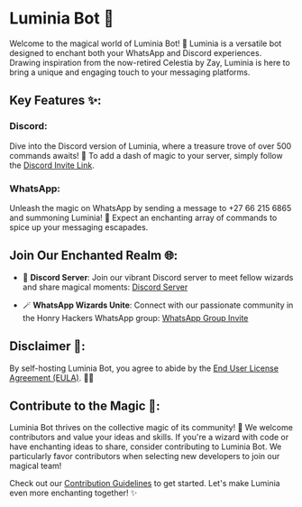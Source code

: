 # Luminia Bot 🌟

Welcome to the magical world of Luminia Bot! 🚀 Luminia is a versatile bot designed to enchant both your WhatsApp and Discord experiences. Drawing inspiration from the now-retired Celestia by Zay, Luminia is here to bring a unique and engaging touch to your messaging platforms.

## Key Features ✨:

### Discord:
Dive into the Discord version of Luminia, where a treasure trove of over 500 commands awaits! 🎉 To add a dash of magic to your server, simply follow the [Discord Invite Link](https://discord.com/api/oauth2/authorize?client_id=1187824632506630295&permissions=8&scope=applications.commands%20bot).

### WhatsApp:
Unleash the magic on WhatsApp by sending a message to +27 66 215 6865 and summoning Luminia! 📲 Expect an enchanting array of commands to spice up your messaging escapades.

## Join Our Enchanted Realm 🌐:

- 🏰 **Discord Server**: Join our vibrant Discord server to meet fellow wizards and share magical moments: [Discord Server](discord.gg/fGWrSxDFas)
  
- 🪄 **WhatsApp Wizards Unite**: Connect with our passionate community in the Honry Hackers WhatsApp group: [WhatsApp Group Invite](https://chat.whatsapp.com/HBYPFeUQ20uLTIDNXDQYKb)

## Disclaimer 📜:

By self-hosting Luminia Bot, you agree to abide by the [End User License Agreement (EULA)](EULA). 🧙‍♂️

## Contribute to the Magic 🌈:

Luminia Bot thrives on the collective magic of its community! 🌟 We welcome contributors and value your ideas and skills. If you're a wizard with code or have enchanting ideas to share, consider contributing to Luminia Bot. We particularly favor contributors when selecting new developers to join our magical team!

Check out our [Contribution Guidelines](CONTRIBUTING.md) to get started. Let's make Luminia even more enchanting together! ✨
